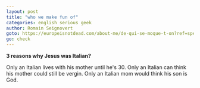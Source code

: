 ```yaml
---
layout: post
title: "who we make fun of"
categories: english serious geek
author: Romain Seignovert
goto: https://europeisnotdead.com/about-me/de-qui-se-moque-t-on?ref=speak.junglestar.org
go: check
---
```

**3 reasons why Jesus was Italian?**

Only an Italian lives with his mother until he's 30.
Only an Italian can think his mother could still be vergin.
Only an Italian mom would think his son is God.

